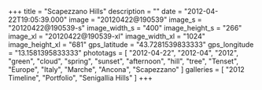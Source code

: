 +++
title = "Scapezzano Hills"
description = ""
date = "2012-04-22T19:05:39.000"
image = "20120422@190539"
image_s = "20120422@190539-s"
image_width_s = "400"
image_height_s = "266"
image_xl = "20120422@190539-xl"
image_width_xl = "1024"
image_height_xl = "681"
gps_latitude = "43.7281539833333"
gps_longitude = "13.1581395833333"
phototags = [ "2012-04-22", "2012-04", "2012", "green", "cloud", "spring", "sunset", "afternoon", "hill", "tree", "Tenset", "Europe", "Italy", "Marche", "Ancona", "Scapezzano" ]
galleries = [ "2012 Timeline", "Portfolio", "Senigallia Hills" ]
+++
